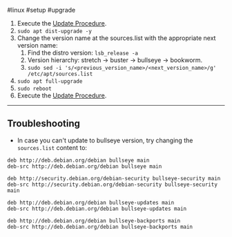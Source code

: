 #linux #setup #upgrade
1. Execute the [Update Procedure](obsidian://open?vault=Notes&file=OSes%2FLinux%2FDebian%2FUpdate%20Procedure).
2. ```sudo apt dist-upgrade -y```
3. Change the version name at the sources.list with the appropriate next version name:
	1. Find the distro version: ```lsb_release -a```
	2. Version hierarchy: stretch → buster → bullseye → bookworm.
	3. ```sudo sed -i 's/<previous_version_name>/<next_version_name>/g' /etc/apt/sources.list```
4. ```sudo apt full-upgrade```
5. ```sudo reboot```
6. Execute the [Update Procedure](obsidian://open?vault=Notes&file=OSes%2FLinux%2FDebian%2FUpdate%20Procedure).

- - -
## Troubleshooting
* In case you can't update to bullseye version, try changing the ```sources.list``` content to:
```
deb http://deb.debian.org/debian bullseye main
deb-src http://deb.debian.org/debian bullseye main

deb http://security.debian.org/debian-security bullseye-security main
deb-src http://security.debian.org/debian-security bullseye-security main

deb http://deb.debian.org/debian bullseye-updates main
deb-src http://deb.debian.org/debian bullseye-updates main

deb http://deb.debian.org/debian bullseye-backports main
deb-src http://deb.debian.org/debian bullseye-backports main
```
